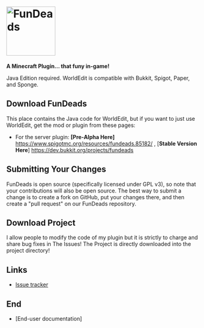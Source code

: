<h1>
    <img src="https://www.spigotmc.org/data/resource_icons/85/85182.jpg?1603710923" alt="FunDeads" width="128" /> 
</h1>

**A Minecraft Plugin... that funy in-game!**

Java Edition required. WorldEdit is compatible with Bukkit, Spigot, Paper, and Sponge.

## Download FunDeads

This place contains the Java code for WorldEdit, but if you want to just use WorldEdit, get the mod or plugin from these pages:

* For the server plugin: **[Pre-Alpha Here]** https://www.spigotmc.org/resources/fundeads.85182/ , [**Stable Version Here**] https://dev.bukkit.org/projects/fundeads

Submitting Your Changes
------------

FunDeads is open source (specifically licensed under GPL v3), so note that your contributions will also be open source. The best way to submit a change is to create a fork on GitHub, put your changes there, and then create a "pull request" on our FunDeads repository.

Download Project
--------

I allow people to modify the code of my plugin but it is strictly to charge and share bug fixes in The Issues! The Project is directly downloaded into the project directory!

Links
-----

* [Issue tracker](https://github.com/FunDeadsDev/FunDeads-/issues)

End
-----
* [End-user documentation]
